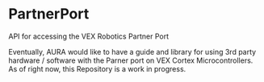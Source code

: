 # PartnerPort
API for accessing the VEX Robotics Partner Port


Eventually, AURA would like to have a guide and library for using 3rd party hardware / software with the Parner port on VEX Cortex Microcontrollers. As of right now, this Repository is a work in progress.